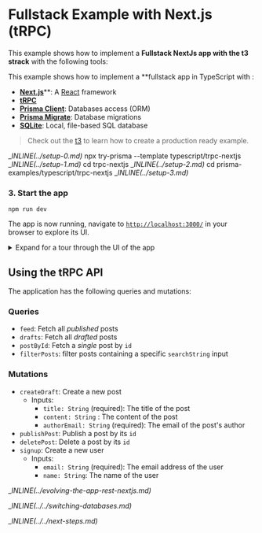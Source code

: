 # Fullstack Example with Next.js (tRPC)

This example shows how to implement a **Fullstack NextJs app with the t3 strack** with the following tools:

This example shows how to implement a **fullstack app in TypeScript with :
- [**Next.js**](https://nextjs.org/)**: A [React](https://reactjs.org/) framework
- [**tRPC**](https://trpc.io/)
- [**Prisma Client**](https://www.prisma.io/docs/concepts/components/prisma-client): Databases access (ORM)
- [**Prisma Migrate**](https://www.prisma.io/docs/concepts/components/prisma-migrate): Database migrations
- [**SQLite**](https://www.sqlite.org/index.html): Local, file-based SQL database

> Check out the [t3](https://create.t3.gg/) to learn how to create a production ready example.

__INLINE(../_setup-0.md)__
npx try-prisma --template typescript/trpc-nextjs
__INLINE(../_setup-1.md)__
cd trpc-nextjs
__INLINE(../_setup-2.md)__
cd prisma-examples/typescript/trpc-nextjs
__INLINE(../_setup-3.md)__

### 3. Start the app

```
npm run dev
```

The app is now running, navigate to [`http://localhost:3000/`](http://localhost:3000/) in your browser to explore its UI.

<details><summary>Expand for a tour through the UI of the app</summary>

<br />

**Blog** (located in [`./pages/index.tsx`](./pages/index.tsx))

![](https://imgur.com/eepbOUO.png)

**Signup** (located in [`./pages/signup.tsx`](./pages/signup.tsx))

![](https://imgur.com/iE6OaBI.png)

**Create post (draft)** (located in [`./pages/create.tsx`](./pages/create.tsx))

![](https://imgur.com/olCWRNv.png)

**Drafts** (located in [`./pages/drafts.tsx`](./pages/drafts.tsx))

![](https://imgur.com/PSMzhcd.png)

**View post** (located in [`./pages/p/[id].tsx`](./pages/p/[id].tsx)) (delete or publish here)

![](https://imgur.com/zS1B11O.png)

</details>

## Using the tRPC API

The application has the following queries and mutations:
### Queries
- `feed`: Fetch all *published* posts
- `drafts`: Fetch all *drafted* posts
- `postById`: Fetch a *single* post by `id`
- `filterPosts`: filter posts containing a specific `searchString` input

### Mutations
- `createDraft`: Create a new post
    - Inputs:
        - `title: String` (required): The title of the post
        - `content: String` : The content of the post
        - `authorEmail: String` (required): The email of the post's author
- `publishPost`: Publish a post by its `id`
- `deletePost`: Delete a post by its `id`
- `signup`: Create a new user
    - Inputs:
        - `email: String` (required): The email address of the user
        - `name: String`: The name of the user



__INLINE(../_evolving-the-app-rest-nextjs.md)__

__INLINE(../../_switching-databases.md)__

__INLINE(../../_next-steps.md)__
